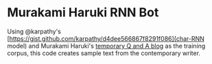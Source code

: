 # Murakami Haruki RNN Bot

Using @karpathy's [https://gist.github.com/karpathy/d4dee566867f8291f086](char-RNN model) and Murakami Haruki's [temporary Q and A blog](http://www.welluneednt.com) as the training corpus, this code creates sample text from the contemporary writer.

